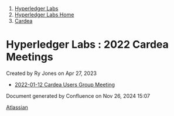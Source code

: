 1. [Hyperledger Labs](index.html)
2. [Hyperledger Labs Home](Hyperledger-Labs-Home_20283400.html)
3. [Cardea](Cardea_20290619.html)

# Hyperledger Labs : 2022 Cardea Meetings

Created by Ry Jones on Apr 27, 2023

- [2022-01-12 Cardea Users Group Meeting](2022-01-12-Cardea-Users-Group-Meeting_20290743.html)

Document generated by Confluence on Nov 26, 2024 15:07

[Atlassian](http://www.atlassian.com/)
